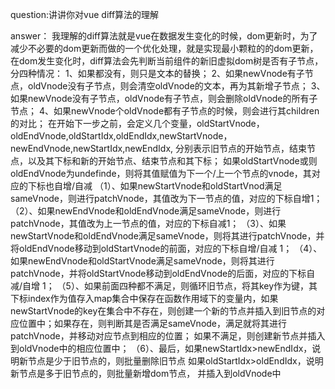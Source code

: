 question:讲讲你对vue diff算法的理解

answer：
我理解的diff算法就是vue在数据发生变化的时候，dom更新时，为了减少不必要的dom更新而做的一个优化处理，就是实现最小颗粒的的dom更新，在dom发生变化时，diff算法会先判断当前组件的新旧虚拟dom树是否有子节点，分四种情况：
1、如果都没有，则只是文本的替换；
2、如果newVnode有子节点，oldVnode没有子节点，则会清空oldVnode的文本，再为其新增子节点；
3、如果newVnode没有子节点，oldVnode有子节点，则会删除oldVnode的所有子节点；
4、如果newVnode个oldVnode都有子节点的时候，则会进行其children的对比；
在开始下一步之前，会定义几个变量，oldStartVnode，oldEndVnode,oldStartIdx,oldEndIdx,newStartVnode，newEndVnode,newStartIdx,newEndIdx,
分别表示旧节点的开始节点，结束节点，以及其下标和新的开始节点、结束节点和其下标；
如果oldStartVnode或则oldEndVnode为undefinde，则将其值赋值为下一个/上一个节点的vnode，其对应的下标也自增/自减
（1）、如果newStartVnode和oldStartVnod满足sameVnode，则进行patchVnode，其值改为下一节点的值，对应的下标自增1；
（2）、如果newEndVnode和oldEndVnode满足sameVnode，则进行patchVnode，其值改为上一节点的值，对应的下标自减1；
（3）、如果newStartVnode和oldEndVnode满足sameVnode，则将其进行patchVnode，并将oldEndVnode移动到oldStartVnode的前面，对应的下标自增/自减 1；
（4）、如果newEndVnode和oldStartVnode满足sameVnode，则将其进行patchVnode，并将oldStartVnode移动到oldEndVnode的后面，对应的下标自减/自增 1；
（5）、如果前面四种都不满足，则循环旧节点，将其key作为键，其下标index作为值存入map集合中保存在函数作用域下的变量内，如果newStartVnode的key在集合中不存在，则创建一个新的节点并插入到旧节点的对应位置中；如果存在，则判断其是否满足sameVnode，满足就将其进行patchVnode，并移动对应节点到相应的位置；
如果不满足，则创建新节点并插入到oldVnode中的相应位置中；
（6）、最后，如果newStartIdx>newEndIdx，说明新节点是少于旧节点的，则批量删除旧节点
如果oldStartIdx>oldEndIdx，说明新节点是多于旧节点的，则批量新增dom节点， 并插入到oldVnode中